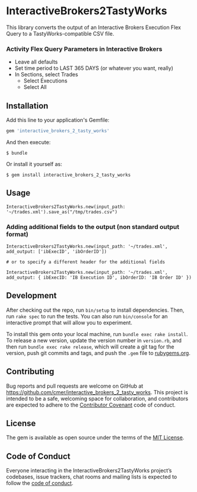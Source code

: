 # InteractiveBrokers2TastyWorks

This library converts the output of an Interactive Brokers Execution Flex Query to a TastyWorks-compatible CSV file.

### Activity Flex Query Parameters in Interactive Brokers

- Leave all defaults
- Set time period to LAST 365 DAYS (or whatever you want, really)
- In Sections, select Trades
    + Select Executions
    + Select All

## Installation

Add this line to your application's Gemfile:

```ruby
gem 'interactive_brokers_2_tasty_works'
```

And then execute:

    $ bundle

Or install it yourself as:

    $ gem install interactive_brokers_2_tasty_works

## Usage

`InteractiveBrokers2TastyWorks.new(input_path: '~/trades.xml').save_as("/tmp/trades.csv")`

### Adding additional fields to the output (non standard output format)

```
InteractiveBrokers2TastyWorks.new(input_path: '~/trades.xml', add_output: ['ibExecID', 'ibOrderID'])

# or to specify a different header for the additional fields

InteractiveBrokers2TastyWorks.new(input_path: '~/trades.xml', add_output: { ibExecID: 'IB Execution ID', ibOrderID: 'IB Order ID' })
```

## Development

After checking out the repo, run `bin/setup` to install dependencies. Then, run `rake spec` to run the tests. You can also run `bin/console` for an interactive prompt that will allow you to experiment.

To install this gem onto your local machine, run `bundle exec rake install`. To release a new version, update the version number in `version.rb`, and then run `bundle exec rake release`, which will create a git tag for the version, push git commits and tags, and push the `.gem` file to [rubygems.org](https://rubygems.org).

## Contributing

Bug reports and pull requests are welcome on GitHub at https://github.com/cmer/interactive_brokers_2_tasty_works. This project is intended to be a safe, welcoming space for collaboration, and contributors are expected to adhere to the [Contributor Covenant](http://contributor-covenant.org) code of conduct.

## License

The gem is available as open source under the terms of the [MIT License](https://opensource.org/licenses/MIT).

## Code of Conduct

Everyone interacting in the InteractiveBrokers2TastyWorks project’s codebases, issue trackers, chat rooms and mailing lists is expected to follow the [code of conduct](https://github.com/cmer/interactive_brokers_2_tasty_works/blob/master/CODE_OF_CONDUCT.md).
